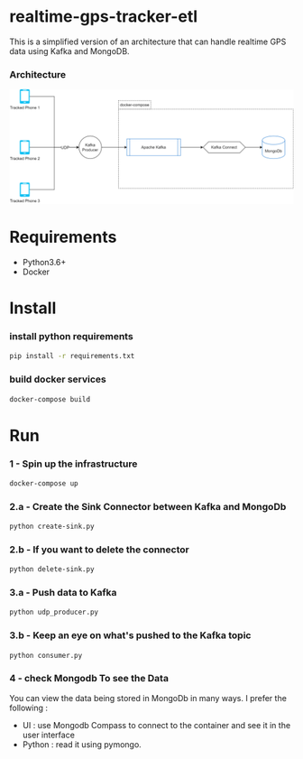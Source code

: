 # realtime-gps-tracker-etl
This is a simplified version of an architecture that can handle realtime GPS data using Kafka and MongoDB.

### Architecture

![Architecture](architecture.png "Architecture")

# Requirements
- Python3.6+
- Docker


# Install
### install python requirements
```bash
pip install -r requirements.txt
```
### build docker services
```bash
docker-compose build
```

# Run
### 1 - Spin up the infrastructure
```bash
docker-compose up
```

### 2.a - Create the Sink Connector between Kafka and MongoDb
```bash
python create-sink.py
```

### 2.b - If you want to delete the connector
```bash
python delete-sink.py
```

### 3.a - Push data to Kafka
```bash
python udp_producer.py
```

### 3.b - Keep an eye on what's pushed to the Kafka topic
```bash
python consumer.py
```


### 4 - check Mongodb To see the Data
You can view the data being stored in MongoDb in many ways. I prefer the following :
- UI : use Mongodb Compass to connect to the container and see it in the user interface
- Python : read it using pymongo.